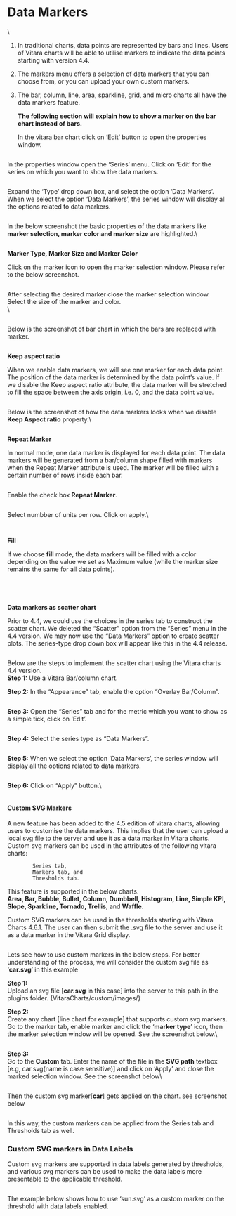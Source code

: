 # Data Markers

\


1. In traditional charts, data points are represented by bars and lines. Users of Vitara charts will be able to utilise markers to indicate the data points starting with version 4.4.
2. The markers menu offers a selection of data markers that you can choose from, or you can upload your own custom markers.
3.  The bar, column, line, area, sparkline, grid, and micro charts all have the data markers feature.

    **The following section will explain how to show a marker on the bar chart instead of bars.**

    In the vitara bar chart click on ‘Edit’ button to open the properties window.

<figure><img src="../.gitbook/assets/dm_1.png" alt=""><figcaption></figcaption></figure>

In the properties window open the ‘Series’ menu. Click on ‘Edit’ for the series on which you want to show the data markers.

<figure><img src="../.gitbook/assets/dm_2.png" alt=""><figcaption></figcaption></figure>

Expand the ‘Type’ drop down box, and select the option ‘Data Markers’. When we select the option ‘Data Markers’, the series window will display all the options related to data markers.

<figure><img src="../.gitbook/assets/dm_3.png" alt=""><figcaption></figcaption></figure>

In the below screenshot the basic properties of the data markers like **marker selection, marker color and marker size** are highlighted.\


<figure><img src="../.gitbook/assets/dm_4.png" alt=""><figcaption></figcaption></figure>

**Marker Type, Marker Size and Marker Color**

Click on the marker icon to open the marker selection window. Please refer to the below screenshot.

<figure><img src="../.gitbook/assets/dm_5.png" alt=""><figcaption></figcaption></figure>

After selecting the desired marker close the marker selection window. Select the size of the marker and color.\
\


<figure><img src="../.gitbook/assets/dm_6.png" alt=""><figcaption></figcaption></figure>

Below is the screenshot of bar chart in which the bars are replaced with marker.

<figure><img src="../.gitbook/assets/dm_7.png" alt=""><figcaption></figcaption></figure>



**Keep aspect ratio**

When we enable data markers, we will see one marker for each data point. The position of the data marker is determined by the data point’s value. If we disable the Keep aspect ratio attribute, the data marker will be stretched to fill the space between the axis origin, i.e. 0, and the data point value.

<figure><img src="../.gitbook/assets/dm_8.png" alt=""><figcaption></figcaption></figure>

Below is the screenshot of how the data markers looks when we disable **Keep Aspect ratio** property.\


<figure><img src="../.gitbook/assets/dm_9.png" alt=""><figcaption></figcaption></figure>

**Repeat Marker**

In normal mode, one data marker is displayed for each data point. The data markers will be generated from a bar/column shape filled with markers when the Repeat Marker attribute is used. The marker will be filled with a certain number of rows inside each bar.

<figure><img src="../.gitbook/assets/dm_10.png" alt=""><figcaption></figcaption></figure>

Enable the check box **Repeat Marker**.

<figure><img src="../.gitbook/assets/dm_11.png" alt=""><figcaption></figcaption></figure>

Select numbber of units per row. Click on apply.\


<figure><img src="../.gitbook/assets/dm_12.png" alt=""><figcaption></figcaption></figure>

<figure><img src="../.gitbook/assets/cm_111.png" alt=""><figcaption></figcaption></figure>

**Fill**

If we choose **fill** mode, the data markers will be filled with a color depending on the value we set as Maximum value (while the marker size remains the same for all data points).

<figure><img src="../.gitbook/assets/dm_13.png" alt=""><figcaption></figcaption></figure>

<figure><img src="../.gitbook/assets/dm_14.png" alt=""><figcaption></figcaption></figure>

<figure><img src="../.gitbook/assets/dm_16.png" alt=""><figcaption></figcaption></figure>

<figure><img src="../.gitbook/assets/dm_15.png" alt=""><figcaption></figcaption></figure>

**Data markers as scatter chart**

Prior to 4.4, we could use the choices in the series tab to construct the scatter chart. We deleted the “Scatter” option from the “Series” menu in the 4.4 version. We may now use the “Data Markers” option to create scatter plots. The series-type drop down box will appear like this in the 4.4 release.

<figure><img src="../.gitbook/assets/dm_17.png" alt=""><figcaption></figcaption></figure>

Below are the steps to implement the scatter chart using the Vitara charts 4.4 version.\
**Step 1:** Use a Vitara Bar/column chart.

**Step 2:** In the “Appearance” tab, enable the option “Overlay Bar/Column”.

<figure><img src="../.gitbook/assets/dm_18.png" alt=""><figcaption></figcaption></figure>

**Step 3:** Open the “Series” tab and for the metric which you want to show as a simple tick, click on ‘Edit’.

<figure><img src="../.gitbook/assets/dm_19.png" alt=""><figcaption></figcaption></figure>

**Step 4:** Select the series type as “Data Markers”.

<figure><img src="../.gitbook/assets/dm_20 (1).png" alt=""><figcaption></figcaption></figure>

**Step 5:** When we select the option ‘Data Markers’, the series window will display all the options related to data markers.

<figure><img src="../.gitbook/assets/dm_21.png" alt=""><figcaption></figcaption></figure>

**Step 6:** Click on “Apply” button.\


<figure><img src="../.gitbook/assets/dm_22.png" alt=""><figcaption></figcaption></figure>

#### Custom SVG Markers <a href="#custom-svg-markers" id="custom-svg-markers"></a>

A new feature has been added to the 4.5 edition of vitara charts, allowing users to customise the data markers. This implies that the user can upload a local svg file to the server and use it as a data marker in Vitara charts. Custom svg markers can be used in the attributes of the following vitara charts:

```
        Series tab, 
        Markers tab, and 
        Thresholds tab.  
```

This feature is supported in the below charts.\
**Area, Bar, Bubble, Bullet, Column, Dumbbell, Histogram, Line, Simple KPI, Slope, Sparkline, Tornado, Trellis**, and **Waffle**.

Custom SVG markers can be used in the thresholds starting with Vitara Charts 4.6.1. The user can then submit the .svg file to the server and use it as a data marker in the Vitara Grid display.

<figure><img src="../.gitbook/assets/custSVGmarker.png" alt=""><figcaption></figcaption></figure>

Lets see how to use custom markers in the below steps. For better understanding of the process, we will consider the custom svg file as ‘**car.svg**’ in this example

**Step 1:**\
Upload an svg file \[**car.svg** in this case] into the server to this path in the plugins folder. {VitaraCharts/custom/images/}

**Step 2:**\
Create any chart \[line chart for example] that supports custom svg markers. Go to the marker tab, enable marker and click the ‘**marker type**’ icon, then the marker selection window will be opened. See the screenshot below.\


<figure><img src="../.gitbook/assets/customSvgStep2.png" alt=""><figcaption></figcaption></figure>

**Step 3:**\
Go to the **Custom** tab. Enter the name of the file in the **SVG path** textbox \[e.g, car.svg(name is case sensitive)] and click on ‘Apply’ and close the marked selection window. See the screenshot below\


<figure><img src="../.gitbook/assets/customSvgStep3.png" alt=""><figcaption></figcaption></figure>

Then the custom svg marker\[**car**] gets applied on the chart. see screenshot below

<figure><img src="../.gitbook/assets/customSvgFinal.png" alt=""><figcaption></figcaption></figure>

In this way, the custom markers can be applied from the Series tab and Thresholds tab as well.

### Custom SVG markers in Data Labels <a href="#custom-svg-markers-in-data-labels" id="custom-svg-markers-in-data-labels"></a>

Custom svg markers are supported in data labels generated by thresholds, and various svg markers can be used to make the data labels more presentable to the applicable threshold.

<figure><img src="../.gitbook/assets/dataMarker_Threshold.png" alt=""><figcaption></figcaption></figure>

The example below shows how to use ‘sun.svg’ as a custom marker on the threshold with data labels enabled.

<figure><img src="../.gitbook/assets/dataMarker_Threshold1.png" alt=""><figcaption></figcaption></figure>
